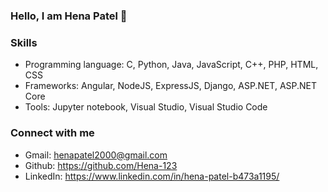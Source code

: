 ### Hello, I am Hena Patel 👋

### Skills

- Programming language: C, Python, Java, JavaScript, C++, PHP, HTML, CSS
- Frameworks: Angular, NodeJS, ExpressJS, Django, ASP.NET, ASP.NET Core
- Tools: Jupyter notebook, Visual Studio, Visual Studio Code

### Connect with me

  - Gmail: henapatel2000@gmail.com
  - Github: https://github.com/Hena-123
  - LinkedIn: https://www.linkedin.com/in/hena-patel-b473a1195/
